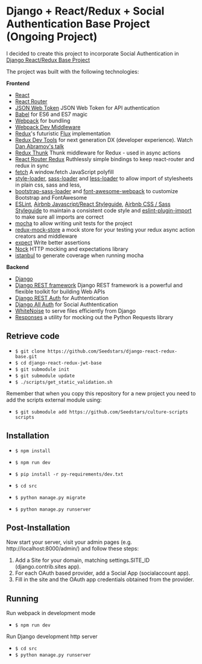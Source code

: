 # Django + React/Redux + Social Authentication Base Project (Ongoing Project)

I decided to create this project to incorporate Social Authentication in [Django React/Redux Base Project](https://github.com/Seedstars/django-react-redux-jwt-base)

The project was built with the following technologies:

**Frontend**

* [React](https://github.com/facebook/react)
* [React Router](https://github.com/rackt/react-router)
* [JSON Web Token](https://www.npmjs.com/package/jsonwebtoken) JSON Web Token for API authentication
* [Babel](http://babeljs.io) for ES6 and ES7 magic
* [Webpack](http://webpack.github.io) for bundling
* [Webpack Dev Middleware](http://webpack.github.io/docs/webpack-dev-middleware.html)
* [Redux](https://github.com/rackt/redux)'s futuristic [Flux](https://facebook.github.io/react/blog/2014/05/06/flux.html) implementation
* [Redux Dev Tools](https://github.com/rackt/redux-devtools) for next generation DX (developer experience). Watch [Dan Abramov's talk](https://www.youtube.com/watch?v=xsSnOQynTHs)
* [Redux Thunk](https://github.com/gaearon/redux-thunk) Thunk middleware for Redux - used in async actions
* [React Router Redux](https://github.com/rackt/react-router-redux) Ruthlessly simple bindings to keep react-router and redux in sync
* [fetch](https://github.com/github/fetch) A window.fetch JavaScript polyfill
* [style-loader](https://github.com/webpack/style-loader), [sass-loader](https://github.com/jtangelder/sass-loader) and [less-loader](https://github.com/webpack/less-loader) to allow import of stylesheets in plain css, sass and less,
* [bootstrap-sass-loader](https://github.com/shakacode/bootstrap-sass-loader) and [font-awesome-webpack](https://github.com/gowravshekar/font-awesome-webpack) to customize Bootstrap and FontAwesome
* [ESLint](http://eslint.org), [Airbnb Javascript/React Styleguide](https://github.com/airbnb/javascript), [Airbnb CSS / Sass Styleguide](https://github.com/airbnb/css) to maintain a consistent code style and [eslint-plugin-import](https://github.com/benmosher/eslint-plugin-import) to make sure all imports are correct
* [mocha](https://mochajs.org/) to allow writing unit tests for the project
* [redux-mock-store](https://github.com/arnaudbenard/redux-mock-store) a mock store for your testing your redux async action creators and middleware
* [expect](https://github.com/mjackson/expect) Write better assertions
* [Nock](https://github.com/pgte/nock) HTTP mocking and expectations library
* [istanbul](https://github.com/gotwarlost/istanbul) to generate coverage when running mocha

**Backend**

* [Django](https://www.djangoproject.com/)
* [Django REST framework](http://www.django-rest-framework.org/) Django REST framework is a powerful and flexible toolkit for building Web APIs
* [Django REST Auth](https://github.com/Tivix/django-rest-auth) for Authtentication
* [Django All Auth](http://django-allauth.readthedocs.org/) for Social Authtentication
* [WhiteNoise](http://whitenoise.evans.io/en/latest/django.html) to serve files efficiently from Django
* [Responses](https://github.com/getsentry/responses) a utility for mocking out the Python Requests library



## Retrieve code 

* `$ git clone https://github.com/Seedstars/django-react-redux-base.git`
* `$ cd django-react-redux-jwt-base`
* `$ git submodule init`
* `$ git submodule update`
* `$ ./scripts/get_static_validation.sh`

Remember that when you copy this repository for a new project you need to add the scripts external module using:

* `$ git submodule add https://github.com/Seedstars/culture-scripts scripts`

## Installation

* `$ npm install`
* `$ npm run dev`

* `$ pip install -r py-requirements/dev.txt`

* `$ cd src`
* `$ python manage.py migrate`
* `$ python manage.py runserver`

## Post-Installation
Now start your server, visit your admin pages (e.g. http://localhost:8000/admin/) and follow these steps:
1. Add a Site for your domain, matching settings.SITE_ID (django.contrib.sites app).
2. For each OAuth based provider, add a Social App (socialaccount app).
3. Fill in the site and the OAuth app credentials obtained from the provider.

## Running

Run webpack in development mode

* `$ npm run dev` 

Run Django development http server 

* `$ cd src`
* `$ python manage.py runserver`